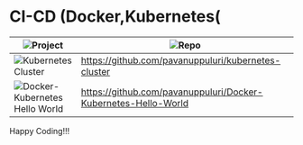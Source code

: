# CI-CD (Docker,Kubernetes(


| ![Project](https://img.shields.io/badge/Project-blue.svg)      | ![Repo](https://img.shields.io/badge/Repo-blue.svg)         |
|--------------|------------------|
| ![Kubernetes Cluster](https://img.shields.io/badge/Kubernetes%20Cluster-red.svg)        | https://github.com/pavanuppuluri/kubernetes-cluster           |
| ![Docker-Kubernetes Hello World](https://img.shields.io/badge/Docker%20Kubernetes-Hello%20World-red.svg)        | https://github.com/pavanuppuluri/Docker-Kubernetes-Hello-World           |



Happy Coding!!!

